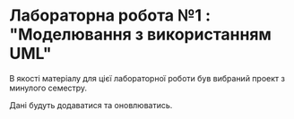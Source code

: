 # Лабораторна робота №1 : "Моделювання з використанням  UML"

В якості матеріалу для цієї лабораторної роботи був вибраний проект з минулого семестру.

Дані будуть додаватися та оновлюватись.
